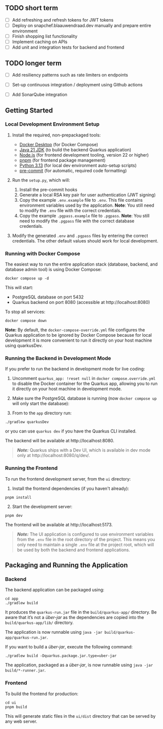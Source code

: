 ## TODO short term

- [ ] Add refreshing and refresh tokens for JWT tokens
- [ ] Deploy on snapchef.blaauwendraad.dev manually and prepare entire environment
- [ ] Finish shopping list functionality
- [ ] Implement caching on APIs
- [ ] Add unit and integration tests for backend and frontend

## TODO longer term

- [ ] Add resiliency patterns such as rate limiters on endpoints
- [ ] Set-up continuous integration / deployment using Github actions
- [ ] Add SonarQube integration


## Getting Started

### Local Development Environment Setup

1. Install the required, non-prepackaged tools:

    - [Docker Desktop](https://docs.docker.com/get-docker/) (for Docker Compose)
    - [Java 21 JDK](https://www.oracle.com/java/technologies/javase/jdk21-archive-downloads.html) (to build the backend
      Quarkus application)
    - [Node.js](https://nodejs.org/en/download/) (for frontend development tooling, version 22 or higher)
    - [pnpm](https://pnpm.io/installation) (for frontend package management)
    - [Python 3.13](https://www.python.org/downloads/) (for local dev environment auto-setup scripts)
    - [pre-commit](https://pre-commit.com/#install) (for automatic, required code formatting)
2. Run the `setup.py`, which will:
    1. Install the pre-commit hooks
    2. Generate a local RSA key pair for user authentication (JWT signing)
    3. Copy the example `.env.example` file to `.env`. This file contains environment variables used by the application.
       **Note**: You still need to modify the `.env` file with the correct credentials.
    4. Copy the example `.pgpass.example` file to `.pgpass`. **Note**: You still need to modify the `.pgpass` file with
       the
       correct database credentials.
3. Modify the generated `.env` and `.pgpass` files by entering the correct credentials. The other default values should
   work for local development.

### Running with Docker Compose

The easiest way to run the entire application stack (database, backend, and database admin tool) is using Docker
Compose:

```shell script
docker compose up -d
```

This will start:

- PostgreSQL database on port 5432
- Quarkus backend on port 8080 (accessible at http://localhost:8080)

To stop all services:

```shell script
docker compose down
```

**Note:** By default, the `docker-compose-override.yml` file configures the Quarkus application to be ignored by Docker
Compose because for local development it is more convenient to run it directly on your host machine using quarkusDev.

### Running the Backend in Development Mode

If you prefer to run the backend in development mode for live coding:

1. Uncomment `quarkus_app: !reset null` in `docker compose.override.yml` to disable the Docker container for the Quarkus
   app, allowing you to run it directly on your host machine in development mode.

2. Make sure the PostgreSQL database is running (now `docker compose up` will only start the database):

3. From to the `app` directory run:

```shell script
./gradlew quarkusDev
```

or you can use `quarkus dev` if you have the Quarkus CLI installed.

The backend will be available at http://localhost:8080.

> **_Note:_**  Quarkus ships with a Dev UI, which is available in dev mode only at http://localhost:8080/q/dev/.

### Running the Frontend

To run the frontend development server, from the `ui` directory:

1. Install the frontend dependencies (if you haven't already):

```shell script
pnpm install
```

2. Start the development server:

```shell script
pnpm dev
```

The frontend will be available at http://localhost:5173.

> **_Note:_** The UI application is configured to use environment variables from the `.env` file in the root directory
> of the project. This means you only need to maintain a single `.env` file at the project root, which will be used by
> both the backend and frontend applications.

## Packaging and Running the Application

### Backend

The backend application can be packaged using:

```shell script
cd app
./gradlew build
```

It produces the `quarkus-run.jar` file in the `build/quarkus-app/` directory.
Be aware that it’s not a _über-jar_ as the dependencies are copied into the `build/quarkus-app/lib/` directory.

The application is now runnable using `java -jar build/quarkus-app/quarkus-run.jar`.

If you want to build a _über-jar_, execute the following command:

```shell script
./gradlew build -Dquarkus.package.jar.type=uber-jar
```

The application, packaged as a _über-jar_, is now runnable using `java -jar build/*-runner.jar`.

### Frontend

To build the frontend for production:

```shell script
cd ui
pnpm build
```

This will generate static files in the `ui/dist` directory that can be served by any web server.